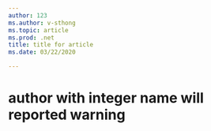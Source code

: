 ```yaml
---
author: 123
ms.author: v-sthong
ms.topic: article
ms.prod: .net
title: title for article
ms.date: 03/22/2020

---
```


# author with integer name will reported warning
